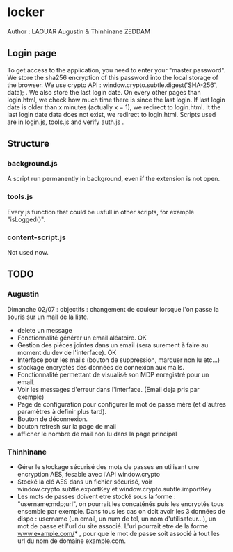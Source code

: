 # locker

Author : LAOUAR Augustin & Thinhinane ZEDDAM

## Login page 
To get access to the application, you need to enter your "master password". We store the sha256 encryption of this password into the local storage of the browser.
We use crypto API : window.crypto.subtle.digest('SHA-256', data); .
We also store the last login date. On every other pages than login.html, we check how much time there is since the last login. If last login date is older than x minutes (actually x = 1), we redirect to login.html. It the last login date data does not exist, we redirect to login.html.
Scripts used are in login.js, tools.js and verify auth.js .


## Structure
### background.js
A script run permanently in background, even if the extension is not open.

### tools.js
Every js function that could be usfull in other scripts, for example "isLogged()".

### content-script.js
Not used now.

## TODO

### Augustin 
Dimanche 02/07 : objectifs : changement de couleur lorsque l'on passe la souris sur un mail de la liste. 
- delete un message
- Fonctionnalité générer un email aléatoire. OK
- Gestion des pièces jointes dans un email (sera surement à faire au moment du dev de l'interface). OK
- Interface pour les mails (bouton de suppression, marquer non lu etc...)
- stockage encryptés des données de connexion aux mails. 
- Fonctionnalité permettant de visualisé son MDP enregistré pour un email.
- Voir les messages d'erreur dans l'interface. (Email deja pris par exemple)
- Page de configuration pour configurer le mot de passe mère (et d'autres paramètres à definir plus tard).
- Bouton de déconnexion.
- bouton refresh sur la page de mail
- afficher le nombre de mail non lu dans la page principal

### Thinhinane 
- Gérer le stockage sécurisé des mots de passes en utilisant une encryption AES, fesable avec l'API window.crypto
- Stocké la clé AES dans un fichier sécurisé, voir window.crypto.subtle.exportKey et window.crypto.subtle.importKey
- Les mots de passes doivent etre stocké sous la forme : "username;mdp;url", on pourrait les concaténés puis les encryptés tous ensemble par exemple. Dans tous les cas on doit avoir les 3 données de dispo : username (un email, un num de tel, un nom d'utilisateur...), un mot de passe et l'url du site associé. L'url pourrait etre de la forme www.example.com/* , pour que le mot de passe soit associé à tout les url du nom de domaine example.com.

